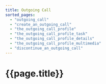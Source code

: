 ```yaml
---
title: Outgoing Call
sorted_pages:
  - "outgoing_call"
  - "create_an_outgoing_call"
  - "the_outgoing_call_profile"
  - "the_outgoing_call_profile_task"
  - "the_outgoing_call_profile_details"
  - "the_outgoing_call_profile_multimedia"
  - "discontinue_an_outgoing_call"
---
```

# {{page.title}}
